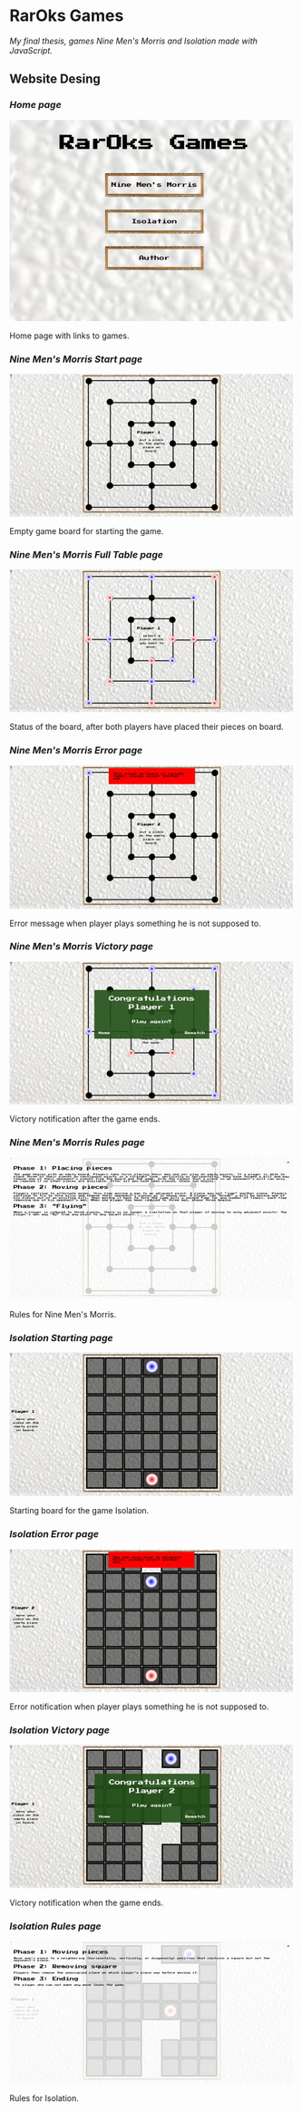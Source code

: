 # RarOks Games

*My final thesis, games Nine Men's Morris and Isolation made with JavaScript.*


## Website Desing

### *Home page*
![Home Image](git-image/image1.png)

Home page with links to games.

### *Nine Men's Morris Start page*
![Nine Men's Morris Start Image](git-image/image2.png)

Empty game board for starting the game.

### *Nine Men's Morris Full Table page*
![Nine Men's Morris Full Table Image](git-image/image3.png)

Status of the board, after both players have placed their pieces on board.

### *Nine Men's Morris Error page*
![Nine Men's Morris Error Image](git-image/image4.png)

Error message when player plays something he is not supposed to.

### *Nine Men's Morris Victory page*
![Nine Men's Morris Victory Image](git-image/image5.png)

Victory notification after the game ends.

### *Nine Men's Morris Rules page*
![Nine Men's Morris Rules Image](git-image/image6.png)

Rules for Nine Men's Morris.

### *Isolation Starting page*
![Isolation Starting Image](git-image/image7.png)

Starting board for the game Isolation.

### *Isolation Error page*
![Isolation Error Image](git-image/image8.png)

Error notification when player plays something he is not supposed to.

### *Isolation Victory page*
![Isolation Victory Image](git-image/image9.png)

Victory notification when the game ends.

### *Isolation Rules page*
![Isolation Rules Image](git-image/image10.png)

Rules for Isolation.